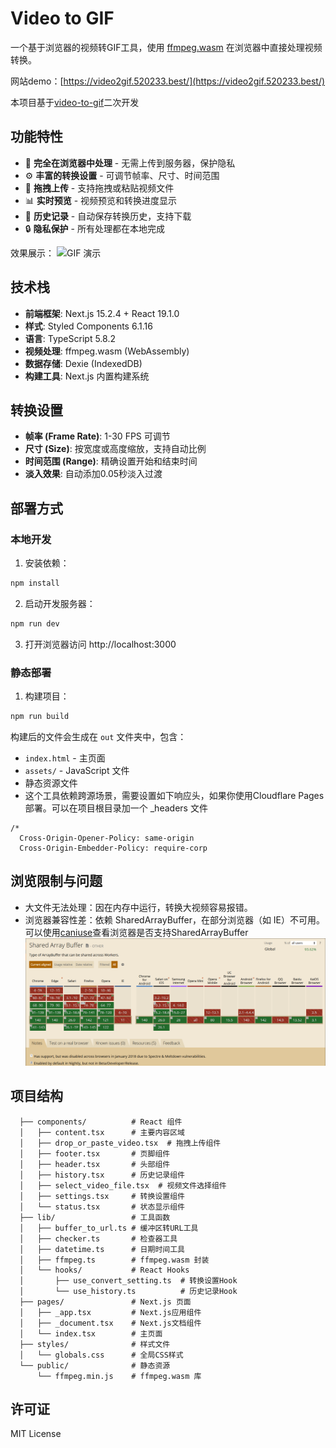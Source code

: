 # Video to GIF

一个基于浏览器的视频转GIF工具，使用 [ffmpeg.wasm](https://github.com/ffmpegwasm/ffmpeg.wasm) 在浏览器中直接处理视频转换。

网站demo：[https://video2gif.520233.best/](https://video2gif.520233.best/)

本项目基于[video-to-gif](https://github.com/mryhryki/video-to-gif)二次开发

## 功能特性

- 🎥 **完全在浏览器中处理** - 无需上传到服务器，保护隐私
- ⚙️ **丰富的转换设置** - 可调节帧率、尺寸、时间范围
- 📱 **拖拽上传** - 支持拖拽或粘贴视频文件
- 📊 **实时预览** - 视频预览和转换进度显示
- 💾 **历史记录** - 自动保存转换历史，支持下载
- 🔒 **隐私保护** - 所有处理都在本地完成

效果展示：
![GIF 演示](./assets/demo.gif)

## 技术栈

- **前端框架**: Next.js 15.2.4 + React 19.1.0
- **样式**: Styled Components 6.1.16
- **语言**: TypeScript 5.8.2
- **视频处理**: ffmpeg.wasm (WebAssembly)
- **数据存储**: Dexie (IndexedDB)
- **构建工具**: Next.js 内置构建系统

## 转换设置

- **帧率 (Frame Rate)**: 1-30 FPS 可调节
- **尺寸 (Size)**: 按宽度或高度缩放，支持自动比例
- **时间范围 (Range)**: 精确设置开始和结束时间
- **淡入效果**: 自动添加0.05秒淡入过渡

## 部署方式

### 本地开发

1. 安装依赖：
```bash
npm install
```

2. 启动开发服务器：
```bash
npm run dev
```

3. 打开浏览器访问 http://localhost:3000

### 静态部署

1. 构建项目：
```bash
npm run build
```

构建后的文件会生成在 `out` 文件夹中，包含：
- `index.html` - 主页面
- `assets/` - JavaScript 文件
- 静态资源文件
- 这个工具依赖跨源场景，需要设置如下响应头，如果你使用Cloudflare Pages部署。可以在项目根目录加一个 _headers 文件
```
/*
  Cross-Origin-Opener-Policy: same-origin
  Cross-Origin-Embedder-Policy: require-corp
```

## 浏览限制与问题
- 大文件无法处理：因在内存中运行，转换大视频容易报错。
- 浏览器兼容性差：依赖 SharedArrayBuffer，在部分浏览器（如 IE）不可用。可以使用[caniuse](https://caniuse.com/?search=SharedArrayBuffer)查看浏览器是否支持SharedArrayBuffer
![浏览器兼容](./assets/Snipaste_2025-09-23_14-15-56.png)

## 项目结构

```
  ├── components/          # React 组件
  │   ├── content.tsx      # 主要内容区域
  │   ├── drop_or_paste_video.tsx  # 拖拽上传组件
  │   ├── footer.tsx       # 页脚组件
  │   ├── header.tsx       # 头部组件
  │   ├── history.tsx      # 历史记录组件
  │   ├── select_video_file.tsx  # 视频文件选择组件
  │   ├── settings.tsx     # 转换设置组件
  │   └── status.tsx       # 状态显示组件
  ├── lib/                 # 工具函数
  │   ├── buffer_to_url.ts # 缓冲区转URL工具
  │   ├── checker.ts       # 检查器工具
  │   ├── datetime.ts      # 日期时间工具
  │   ├── ffmpeg.ts        # ffmpeg.wasm 封装
  │   └── hooks/           # React Hooks
  │       ├── use_convert_setting.ts  # 转换设置Hook
  │       └── use_history.ts          # 历史记录Hook
  ├── pages/               # Next.js 页面
  │   ├── _app.tsx         # Next.js应用组件
  │   ├── _document.tsx    # Next.js文档组件
  │   └── index.tsx        # 主页面
  ├── styles/              # 样式文件
  │   └── globals.css      # 全局CSS样式
  └── public/              # 静态资源
      └── ffmpeg.min.js    # ffmpeg.wasm 库
```

## 许可证

MIT License
